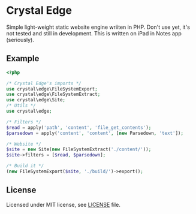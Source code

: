 # Crystal Edge

Simple light-weight static website engine wriiten in PHP. Don't use yet, it's 
not tested and still in development. This is written on iPad in Notes app (seriously).

## Example

```php
<?php

/* Crystal Edge's imports */
use crystal\edge\FileSystemExport;
use crystal\edge\FileSystemExtract;
use crystal\edge\Site;
/* Utils */
use crystal\edge;

/* Filters */
$read = apply('path', 'content', 'file_get_contents');
$parsedown = apply('content', 'content', [new Parsedown, 'text']);

/* Website */
$site = new Site(new FileSystemExtract('./content/'));
$site->filters = [$read, $parsedown];

/* Build it */
(new FileSystemExport($site, './build/')->export();
```

## License

Licensed under MIT license, see [LICENSE](./LICENSE) file.
